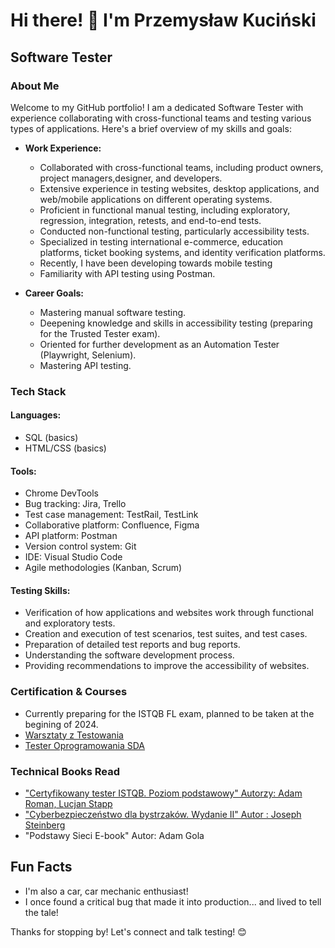 # Hi there! 👋 I'm Przemysław Kuciński
## Software Tester

### About Me
Welcome to my GitHub portfolio! I am a dedicated Software Tester with experience collaborating with cross-functional teams and testing various types of applications. Here's a brief overview of my skills and goals:

- **Work Experience:**
  - Collaborated with cross-functional teams, including product owners, project managers,designer, and developers.
  - Extensive experience in testing websites, desktop applications, and web/mobile applications on different operating systems.
  - Proficient in functional manual testing, including exploratory, regression, integration, retests, and end-to-end tests.
  - Conducted non-functional testing, particularly accessibility tests.
  - Specialized in testing international e-commerce, education platforms, ticket booking systems, and identity verification platforms.
  - Recently, I have been developing towards mobile testing
  - Familiarity with API testing using Postman.

- **Career Goals:**
  - Mastering manual software testing.
  - Deepening knowledge and skills in accessibility testing (preparing for the Trusted Tester exam).
  - Oriented for further development as an Automation Tester (Playwright, Selenium).
  - Mastering API testing.
    

### Tech Stack
#### Languages:
- SQL (basics)
- HTML/CSS (basics) 

#### Tools:
- Chrome DevTools
- Bug tracking: Jira, Trello
- Test case management: TestRail, TestLink
- Collaborative platform: Confluence, Figma
- API platform: Postman
- Version control system: Git
- IDE: Visual Studio Code
- Agile methodologies (Kanban, Scrum)

#### Testing Skills:
- Verification of how applications and websites work through functional and exploratory tests.
- Creation and execution of test scenarios, test suites, and test cases.
- Preparation of detailed test reports and bug reports.
- Understanding the software development process.
- Providing recommendations to improve the accessibility of websites.

### Certification & Courses
- Currently preparing for the ISTQB FL exam, planned to be taken at the begining of 2024.
- [Warsztaty z Testowania](https://verified.sertifier.com/en/verify/89803810558552/)
- [Tester Oprogramowania SDA](https://app.diplomasafe.com/pl-PL/diploma/d54f80e418a83faca278fe712ef109fea6ea4c030)
  


### Technical Books Read
- ["Certyfikowany tester ISTQB. Poziom podstawowy" Autorzy: Adam Roman, Lucjan Stapp](https://helion.pl/ksiazki/certyfikowany-tester-istqb-poziom-podstawowy-adam-roman-lucjan-stapp,ctispv.htm#format/d)
- ["Cyberbezpieczeństwo dla bystrzaków. Wydanie II" Autor : Joseph Steinberg](https://helion.pl/ksiazki/cyberbezpieczenstwo-dla-bystrzakow-wydanie-ii-joseph-steinberg,cybeb2.htm#format/d)
- "Podstawy Sieci E-book" Autor: Adam Gola



## Fun Facts
- I'm also a car, car mechanic enthusiast!
- I once found a critical bug that made it into production... and lived to tell the tale!

Thanks for stopping by! Let's connect and talk testing! 😊
